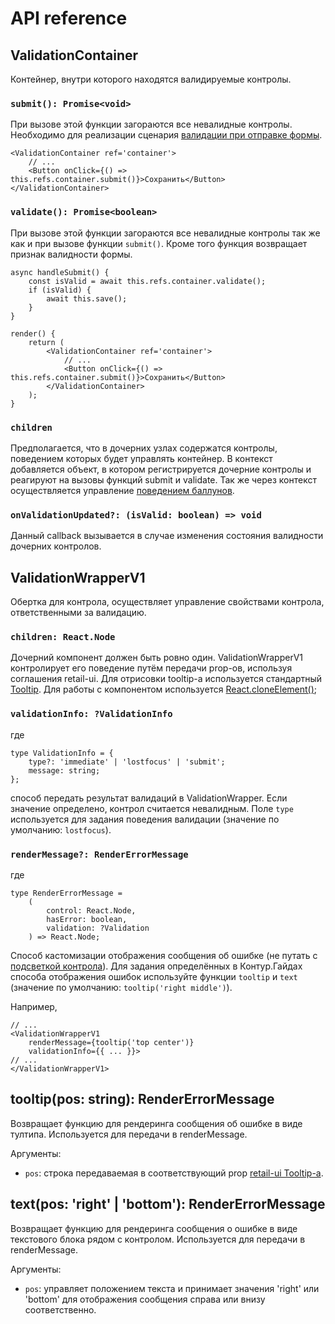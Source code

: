 # API reference

## ValidationContainer

Контейнер, внутри которого находятся валидируемые контролы.

### `submit(): Promise<void>`

При вызове этой функции загораются все невалидные контролы. Необходимо для реализации
сценария [валидации при отправке формы](https://guides.kontur.ru/principles/validation/#07).

    <ValidationContainer ref='container'>
        // ...
        <Button onClick={() => this.refs.container.submit()}>Сохранить</Button>
    </ValidationContainer>

### `validate(): Promise<boolean>`

При вызове этой функции загораются все невалидные контролы так же как и при вызове
функции `submit()`. Кроме того функция возвращает признак валидности формы.

    async handleSubmit() {
        const isValid = await this.refs.container.validate();
        if (isValid) {
            await this.save();
        }
    }

    render() {
        return (
            <ValidationContainer ref='container'>
                // ...
                <Button onClick={() => this.refs.container.submit()}>Сохранить</Button>
            </ValidationContainer>
        );
    }

### `children`

Предполагается, что в дочерних узлах содержатся контролы, поведением
которых будет управлять контейнер. В контекст добавляется объект,
в котором регистрируется дочерние контролы и реагируют на вызовы функций submit
и validate. Так же через контекст осуществляется
управление [поведением баллунов](https://guides.kontur.ru/principles/validation/#16).

### `onValidationUpdated?: (isValid: boolean) => void`

Данный callback вызывается в случае изменения состояния валидности дочерних контролов.

## ValidationWrapperV1

Обертка для контрола, осуществляет управление свойствами контрола, ответственными за
валидацию.

### `children: React.Node`

Дочерний компонент должен быть ровно один. ValidationWrapperV1 контролирует его поведение путём передачи
prop-ов, используя соглашения retail-ui. Для отрисовки tooltip-а используется стандартный
[Tooltip](http://tech.skbkontur.ru/react-ui/#/components/Tooltip). Для работы с компонентом используется
[React.cloneElement()](https://facebook.github.io/react/docs/react-api.html#cloneelement);

### `validationInfo: ?ValidationInfo`

где

    type ValidationInfo = {
        type?: 'immediate' | 'lostfocus' | 'submit';
        message: string;
    };

способ передать результат валидаций в ValidationWrapper. Если значение определено, контрол считается
невалидным. Поле `type` используется для задания поведения валидации (значение по умолчанию: `lostfocus`).

### `renderMessage?: RenderErrorMessage`

где

    type RenderErrorMessage =
        (
            control: React.Node,
            hasError: boolean,
            validation: ?Validation
        ) => React.Node;

Способ кастомизации отображения сообщения об ошибке (не путать с
[подсветкой контрола](https://guides.kontur.ru/principles/validation/#13)).
Для задания определённых в Контур.Гайдах способа отображения ошибок используйте функции `tooltip` и `text`
(значение по умолчанию: `tooltip('right middle')`).

Например,

    // ...
    <ValidationWrapperV1
        renderMessage={tooltip('top center')}
        validationInfo={{ ... }}>
    // ...
    </ValidationWrapperV1>

## tooltip(pos: string): RenderErrorMessage

Возвращает функцию для рендеринга сообщения об ошибке в виде тултипа. Используется для передачи в renderMessage.

Аргументы:

- `pos`: строка передаваемая в соответствующий prop [retail-ui Tooltip-а](http://tech.skbkontur.ru/react-ui/#/components/Tooltip).

## text(pos: 'right' | 'bottom'): RenderErrorMessage

Возвращает функцию для рендеринга сообщения о ошибке в виде текстового блока рядом с контролом.
Используется для передачи в renderMessage.

Аргументы:

- `pos`: управляет положением текста и принимает значения 'right' или 'bottom' для отображения сообщения справа или внизу соответственно.

